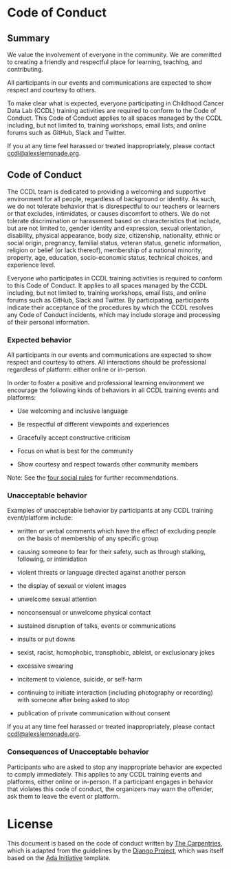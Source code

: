 # Code of Conduct

## Summary

We value the involvement of everyone in the community.
We are committed to creating a friendly and respectful place for learning, teaching, and contributing.

All participants in our events and communications are expected to show respect and courtesy to others.

To make clear what is expected, everyone participating in Childhood Cancer Data Lab (CCDL) training activities are required to conform to the Code of Conduct.
This Code of Conduct applies to all spaces managed by the CCDL including, but not limited to, training workshops, email lists, and online forums such as GitHub, Slack and Twitter.

If you at any time feel harassed or treated inappropriately, please contact [ccdl@alexslemonade.org](mailto:ccdl@alexslemonade.org).


## Code of Conduct

The CCDL team is dedicated to providing a welcoming and supportive environment for all people, regardless of background or identity.
As such, we do not tolerate behavior that is disrespectful to our teachers or learners or that excludes, intimidates, or causes discomfort to others.
We do not tolerate discrimination or harassment based on characteristics that include, but are not limited to, gender identity and expression, sexual orientation, disability, physical appearance, body size, citizenship, nationality, ethnic or social origin, pregnancy, familial status, veteran status, genetic information, religion or belief (or lack thereof), membership of a national minority, property, age, education, socio-economic status, technical choices, and experience level.

Everyone who participates in CCDL training activities is required to conform to this Code of Conduct.
It applies to all spaces managed by the CCDL including, but not limited to, training workshops, email lists, and online forums such as GitHub, Slack and Twitter.
By participating, participants indicate their acceptance of the procedures by which the CCDL resolves any Code of Conduct incidents, which may include storage and processing of their personal information.

### Expected behavior

All participants in our events and communications are expected to show respect and courtesy to others.
All interactions should be professional regardless of platform: either online or in-person.

In order to foster a positive and professional learning environment we encourage the following kinds of behaviors in all CCDL training events and platforms:

- Use welcoming and inclusive language

- Be respectful of different viewpoints and experiences

- Gracefully accept constructive criticism

- Focus on what is best for the community

- Show courtesy and respect towards other community members

Note: See the [four social rules](https://www.recurse.com/manual#sub-sec-social-rules) for further recommendations.

### Unacceptable behavior

Examples of unacceptable behavior by participants at any CCDL training event/platform include:

- written or verbal comments which have the effect of excluding people on the basis of membership of any specific group

- causing someone to fear for their safety, such as through stalking, following, or intimidation

- violent threats or language directed against another person

- the display of sexual or violent images

- unwelcome sexual attention

- nonconsensual or unwelcome physical contact

- sustained disruption of talks, events or communications

- insults or put downs

- sexist, racist, homophobic, transphobic, ableist, or exclusionary jokes

- excessive swearing

- incitement to violence, suicide, or self-harm

- continuing to initiate interaction (including photography or recording) with someone after being asked to stop

- publication of private communication without consent

If you at any time feel harassed or treated inappropriately, please contact [ccdl@alexslemonade.org](ccdl@alexslemonade.org).

### Consequences of Unacceptable behavior

Participants who are asked to stop any inappropriate behavior are expected to comply immediately.
This applies to any CCDL training events and platforms, either online or in-person.
If a participant engages in behavior that violates this code of conduct, the organizers may warn the offender, ask them to leave the event or platform.

# License

This document is based on the code of conduct written by [The Carpentries](https://docs.carpentries.org/topic_folders/policies/code-of-conduct.html#code-of-conduct-detailed-view), which is adapted from the guidelines by the [Django Project](https://www.djangoproject.com/conduct/enforcement-manual/), which was itself based on the [Ada Initiative](http://geekfeminism.wikia.com/wiki/Conference_anti-harassment/Responding_to_reports) template.
